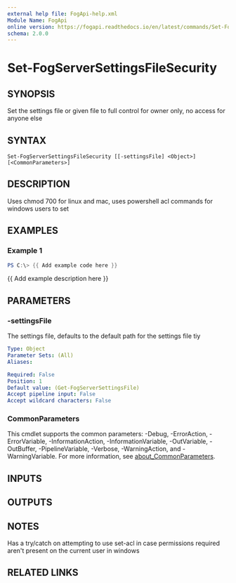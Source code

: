 ```yaml
---
external help file: FogApi-help.xml
Module Name: FogApi
online version: https://fogapi.readthedocs.io/en/latest/commands/Set-FogServerSettingsFileSecurity
schema: 2.0.0
---
```


# Set-FogServerSettingsFileSecurity

## SYNOPSIS
Set the settings file or given file to full control for owner only, no access for anyone else

## SYNTAX

```
Set-FogServerSettingsFileSecurity [[-settingsFile] <Object>] [<CommonParameters>]
```

## DESCRIPTION
Uses chmod 700 for linux and mac, uses powershell acl commands for windows users to set

## EXAMPLES

### Example 1
```powershell
PS C:\> {{ Add example code here }}
```

{{ Add example description here }}

## PARAMETERS

### -settingsFile
The settings file, defaults to the default path for the settings file tiy

```yaml
Type: Object
Parameter Sets: (All)
Aliases:

Required: False
Position: 1
Default value: (Get-FogServerSettingsFile)
Accept pipeline input: False
Accept wildcard characters: False
```

### CommonParameters
This cmdlet supports the common parameters: -Debug, -ErrorAction, -ErrorVariable, -InformationAction, -InformationVariable, -OutVariable, -OutBuffer, -PipelineVariable, -Verbose, -WarningAction, and -WarningVariable. For more information, see [about_CommonParameters](http://go.microsoft.com/fwlink/?LinkID=113216).

## INPUTS

## OUTPUTS

## NOTES
Has a try/catch on attempting to use set-acl in case permissions required aren't present on the current user in windows

## RELATED LINKS
